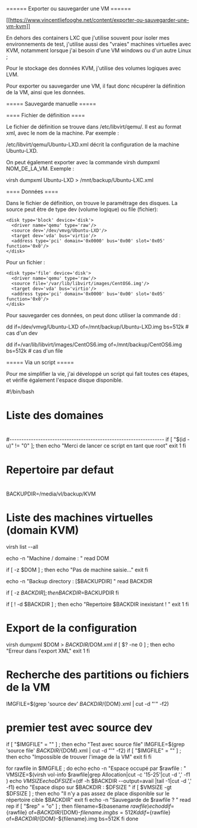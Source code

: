 ====== Exporter ou sauvegarder une VM ======

[[https://www.vincentliefooghe.net/content/exporter-ou-sauvegarder-une-vm-kvm]]

En dehors des containers LXC que j'utilise souvent pour isoler mes environnements de test, j'utilise aussi des "vraies" machines virtuelles avec KVM, notamment lorsque j'ai besoin d'une VM windows ou d'un autre Linux ; 

Pour le stockage des données KVM, j'utilise des volumes logiques avec LVM.

Pour exporter ou sauvegarder une VM, il faut donc récupérer la définition de la VM, ainsi que les données.

===== Sauvegarde manuelle =====

==== Fichier de définition ====

Le fichier de définition se trouve dans /etc/libvirt/qemu/. Il est au format xml, avec le nom de la machine. Par exemple :

  /etc/libvirt/qemu/Ubuntu-LXD.xml décrit la configuration de la machine Ubuntu-LXD.

On peut également exporter avec la commande virsh dumpxml NOM_DE_LA_VM. Exemple :

  virsh dumpxml Ubuntu-LXD > /mnt/backup/Ubuntu-LXC.xml
  
==== Données ====

Dans le fichier de définition, on trouve le paramétrage des disques. La source peut être de type dev (volume logique) ou file (fichier):

    <disk type='block' device='disk'>
      <driver name='qemu' type='raw'/>
      <source dev='/dev/vmvg/Ubuntu-LXD'/>
      <target dev='vda' bus='virtio'/>
      <address type='pci' domain='0x0000' bus='0x00' slot='0x05' function='0x0'/>
    </disk>
    
Pour un fichier :

    <disk type='file' device='disk'>
      <driver name='qemu' type='raw'/>
      <source file='/var/lib/libvirt/images/CentOS6.img'/>
      <target dev='vda' bus='virtio'/>
      <address type='pci' domain='0x0000' bus='0x00' slot='0x05' function='0x0'/>
    </disk>
    
Pour sauvegarder ces données, on peut donc utiliser la commande dd :

  dd if=/dev/vmvg/Ubuntu-LXD of=/mnt/backup/Ubuntu-LXD.img bs=512k  # cas d'un dev

  dd if=/var/lib/libvirt/images/CentOS6.img of=/mnt/backup/CentOS6.img bs=512k  # cas d'un file

===== Via un script =====

Pour me simplifier la vie, j'ai développé un script qui fait toutes ces étapes, et vérifie également l'espace disque disponible.


  #!/bin/bash
  #
  # Liste des domaines
  #
  #-----------------------------------------------------------------
  if [ "$(id -u)" != "0" ]; then
    echo "Merci de lancer ce script en tant que root"
    exit 1
  fi
  #
  # Repertoire par defaut
  #
  BACKUPDIR=/media/vl/backup/KVM

  # Liste des machines virtuelles (domain KVM)
  virsh list --all

  echo -n "Machine / domaine : "
  read DOM

  if [ -z $DOM ] ; then
    echo "Pas de machine saisie..."
    exit
  fi

  echo -n "Backup directory : [$BACKUPDIR] "
  read BACKDIR

  if [ -z $BACKDIR ] ; then
    BACKDIR=$BACKUPDIR
  fi

  if [ ! -d $BACKDIR ] ; then
    echo "Repertoire $BACKDIR inexistant ! "
    exit 1
  fi

  # Export de la configuration
  virsh dumpxml $DOM > ${BACKDIR}/$DOM.xml
  if [ $? -ne 0 ] ; then
    echo "Erreur dans l'export XML"
    exit 1
  fi

  # Recherche des partitions ou fichiers de la VM
  IMGFILE=$(grep 'source dev' ${BACKDIR}/${DOM}.xml | cut -d "'" -f2)
  # premier test avec source dev
  if [ "$IMGFILE" = "" ] ; then
    echo "Test avec source file"
    IMGFILE=$(grep 'source file' ${BACKDIR}/${DOM}.xml | cut -d "'" -f2)
    if [ "$IMGFILE" = "" ] ; then
      echo "Impossible de trouver l'image de la VM"
      exit
    fi
  fi

  for rawfile in $IMGFILE ; do
    echo
    echo -n "Espace occupé par $rawfile : "
    VMSIZE=$(virsh vol-info $rawfile|grep Allocation|cut -c '15-25'|cut -d ',' -f1 )
    echo $VMSIZE
    echo
    DFSIZE=$(df -h $BACKDIR --output=avail |tail -1|cut -d ',' -f1)
    echo "Espace dispo sur $BACKDIR : $DFSIZE "
    if [ $VMSIZE -gt $DFSIZE ] ; then
      echo "Il n'y a pas assez de place disponible sur le répertoire cible $BACKDIR"
     exit
    fi
    echo -n "Sauvegarde de $rawfile ? "
    read rep
    if [ "$rep" = "o" ] ; then
      filename=$(basename $rawfile)
      echo dd if=${rawfile} of=${BACKDIR}/${DOM}-${filename}.img bs=512K
      dd if=${rawfile} of=${BACKDIR}/${DOM}-${filename}.img bs=512K
    fi
  done
